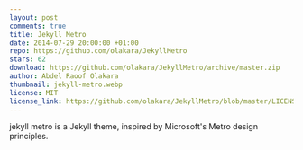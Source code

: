 ```yaml
---
layout: post
comments: true
title: Jekyll Metro
date: 2014-07-29 20:00:00 +01:00
repo: https://github.com/olakara/JekyllMetro
stars: 62
download: https://github.com/olakara/JekyllMetro/archive/master.zip
author: Abdel Raoof Olakara
thumbnail: jekyll-metro.webp
license: MIT
license_link: https://github.com/olakara/JekyllMetro/blob/master/LICENSE.md
---
```


jekyll metro is a Jekyll theme, inspired by Microsoft's Metro design principles.

